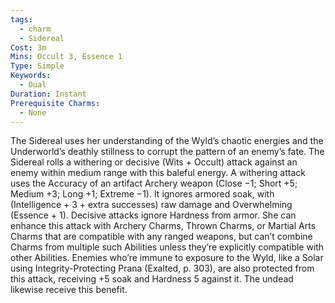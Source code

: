 ```yaml
---
tags:
  - charm
  - Sidereal
Cost: 3m
Mins: Occult 3, Essence 1
Type: Simple
Keywords:
  - Dual
Duration: Instant
Prerequisite Charms:
  - None
---
```

The Sidereal uses her understanding of the Wyld’s chaotic energies and the Underworld’s deathly stillness to corrupt the pattern of an enemy’s fate. The Sidereal rolls a withering or decisive (Wits + Occult) attack against an enemy within medium range with this baleful energy. A withering attack uses the Accuracy of an artifact Archery weapon (Close −1; Short +5; Medium +3; Long +1; Extreme −1). It ignores armored soak, with (Intelligence + 3 + extra successes) raw damage and Overwhelming (Essence + 1). Decisive attacks ignore Hardness from armor. She can enhance this attack with Archery Charms, Thrown Charms, or Martial Arts Charms that are compatible with any ranged weapons, but can’t combine Charms from multiple such Abilities unless they’re explicitly compatible with other Abilities. Enemies who’re immune to exposure to the Wyld, like a Solar using Integrity-Protecting Prana (Exalted, p. 303), are also protected from this attack, receiving +5 soak and Hardness 5 against it. The undead likewise receive this benefit.